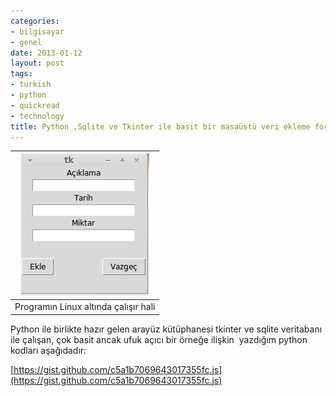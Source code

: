 ```yaml
---
categories:
- bilgisayar
- genel
date: 2013-01-12
layout: post
tags:
- turkish
- python
- quickread
- technology
title: Python ,Sqlite ve Tkinter ile basit bir masaüstü veri ekleme formu
---
```


| [![](/images/d1696-ekrengoruntusu-1.png)](https://suatatan.wordpress.com/wp-content/uploads/2013/01/d1696-ekrengoruntusu-1.png) |
| --- |
| Programın Linux altında çalışır hali |

  
  
Python ile birlikte hazır gelen arayüz kütüphanesi tkinter ve sqlite veritabanı ile çalışan, çok basit ancak ufuk açıcı bir örneğe ilişkin  yazdığım python kodları aşağıdadır:  
  
  
  
  
  
  
  
  
  
  
  
[https://gist.github.com/c5a1b7069643017355fc.js](https://gist.github.com/c5a1b7069643017355fc.js)

